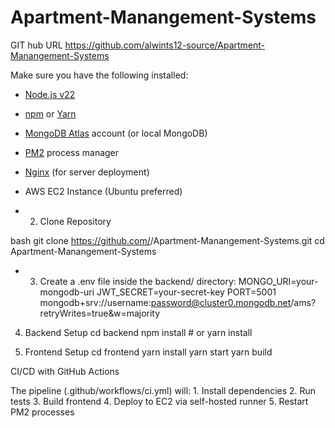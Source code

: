 # Apartment-Manangement-Systems

GIT hub URL https://github.com/alwints12-source/Apartment-Manangement-Systems

Make sure you have the following installed:

- [Node.js v22](https://nodejs.org/)  
- [npm](https://www.npmjs.com/) or [Yarn](https://yarnpkg.com/)  
- [MongoDB Atlas](https://www.mongodb.com/atlas) account (or local MongoDB)  
- [PM2](https://pm2.keymetrics.io/) process manager  
- [Nginx](https://nginx.org/) (for server deployment)  
- AWS EC2 Instance (Ubuntu preferred)

- 2. Clone Repository

bash
git clone https://github.com/<your-username>/Apartment-Manangement-Systems.git
cd Apartment-Manangement-Systems

- 3. Create a .env file inside the backend/ directory:
MONGO_URI=your-mongodb-uri
JWT_SECRET=your-secret-key
PORT=5001
mongodb+srv://username:password@cluster0.mongodb.net/ams?retryWrites=true&w=majority

4. Backend Setup
cd backend
npm install    # or yarn install

5. Frontend Setup
cd frontend
yarn install
yarn start
yarn build

 CI/CD with GitHub Actions

The pipeline (.github/workflows/ci.yml) will:
	1.	Install dependencies
	2.	Run tests
	3.	Build frontend
	4.	Deploy to EC2 via self-hosted runner
	5.	Restart PM2 processes
